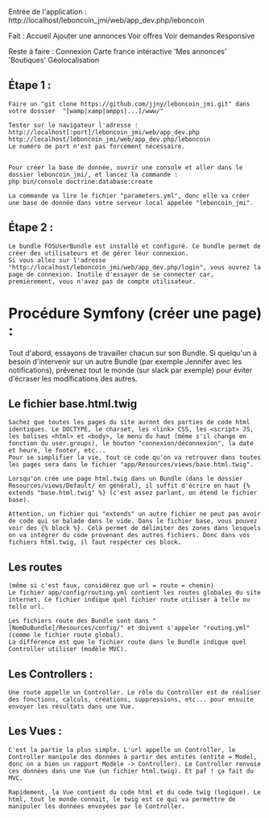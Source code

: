 
  Entrée de l'application : http://localhost/leboncoin_jmi/web/app_dev.php/leboncoin

  Fait : Accueil
         Ajouter une annonces
         Voir offres
         Voir demandes
         Responsive

  Reste à faire : Connexion
                  Carte france intéractive
                  'Mes annonces'
                  'Boutiques'
                  Géolocalisation

  Étape 1 :
  ---------
    Faire un "git clone https://github.com/jjny/leboncoin_jmi.git" dans votre dossier  "[wamp|xamp|ampps|...]/www/"

    Tester sur le navigateur l'adresse : http://localhost[:port]/leboncoin_jmi/web/app_dev.php
    http://localhost/leboncoin_jmi/web/app_dev.php/leboncoin
    Le numéro de port n'est pas forcément nécessaire.


    Pour créer la base de donnée, ouvrir une console et aller dans le dossier leboncoin_jmi/, et lancez la commande :
    php bin/console doctrine:database:create

    La commande va lire le fichier "parameters.yml", donc elle va créer une base de donnée dans votre serveur local appelée "leboncoin_jmi".

  Étape 2 :
  ---------
    Le bundle FOSUserBundle est installé et configuré. Ce bundle permet de créer des utilisateurs et de gérer leur connexion.
    Si vous allez sur l'adresse "http://localhost/leboncoin_jmi/web/app_dev.php/login", vous ouvrez la page de connexion. Inutile d'essayer de se connecter car, premièrement, vous n'avez pas de compte utilisateur.



Procédure Symfony (créer une page) :
====================================

  Tout d'abord, essayons de travailler chacun sur son Bundle. Si quelqu'un à besoin d'intervenir sur un autre Bundle (par exemple Jennifer avec les notifications), prévenez tout le monde (sur slack par exemple) pour éviter d'écraser les modifications des autres.

  Le fichier base.html.twig
  -------------------------
    Sachez que toutes les pages du site auront des parties de code html identiques. Le DOCTYPE, le charset, les <link> CSS, les <script> JS, les balises <html> et <body>, le menu du haut (même s'il change en fonction du user.groups), le bouton "connexion/déconnexion", la date et heure, le footer, etc...
    Pour se simplifier la vie, tout ce code qu'on va retrouver dans toutes les pages sera dans le fichier "app/Resources/views/base.html.twig".

    Lorsqu'on crée une page html.twig dans un Bundle (dans le dossier Resources/views/Default/ en général), il suffit d'écrire en haut {% extends "base.html.twig" %} (c'est assez parlant, on étend le fichier base).

    Attention, un fichier qui "extends" un autre fichier ne peut pas avoir de code qui se balade dans le vide. Dans le fichier base, vous pouvez voir des {% block %}. Celà permet de délimiter des zones dans lesquels on va intégrer du code provenant des autres fichiers. Donc dans vos fichiers html.twig, il faut respécter ces block.


  Les routes
  ----------
    (même si c'est faux, considérez que url = route = chemin)
    Le fichier app/config/routing.yml contient les routes globales du site internet. Ce fichier indique quel fichier route utiliser à telle ou telle url.

    Les fichiers route des Bundle sont dans "[NomDuBundle]/Resources/config/" et doivent s'appeler "routing.yml" (comme le fichier route global).
    La différence est que le fichier route dans le Bundle indique quel Controller utiliser (modèle MVC).

  Les Controllers :
  -----------------
    Une route appelle un Controller. Le rôle du Controller est de réaliser des fonctions, calculs, créations, suppressions, etc... pour ensuite envoyer les résultats dans une Vue.


  Les Vues :
  ----------
    C'est la partie la plus simple. L'url appelle un Controller, le Controller manipule des données à partir des entités (entité = Model, donc on a bien un rapport Modèle -> Controller). Le Controller renvoie ces données dans une Vue (un fichier html.twig). Et paf ! ça fait du MVC.

    Rapidement, la Vue contient du code html et du code twig (logique). Le html, tout le monde connait, le twig est ce qui va permettre de manipuler les données envoyées par le Controller.

